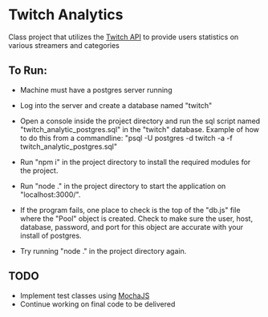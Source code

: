 # Twitch Analytics
Class project that utilizes the [Twitch API](https://dev.twitch.tv/docs/api) to provide users statistics on various streamers and categories

## To Run:
* Machine must have a postgres server running
* Log into the server and create a database named "twitch"
* Open a console inside the project directory and run the sql script named "twitch_analytic_postgres.sql" in the "twitch" database.  Example of how to do this from a commandline: "psql -U postgres -d twitch -a -f twitch_analytic_postgres.sql"
* Run "npm i" in the project directory to install the required modules for the project.
* Run "node ." in the project directory to start the application on "localhost:3000/".

* If the program fails, one place to check is the top of the "db.js" file where the "Pool" object is created. Check to make sure the user, host, database, password, and port for this object are accurate with your install of postgres.
* Try running "node ." in the project directory again.

## TODO
* Implement test classes using [MochaJS](https://mochajs.org/)
* Continue working on final code to be delivered